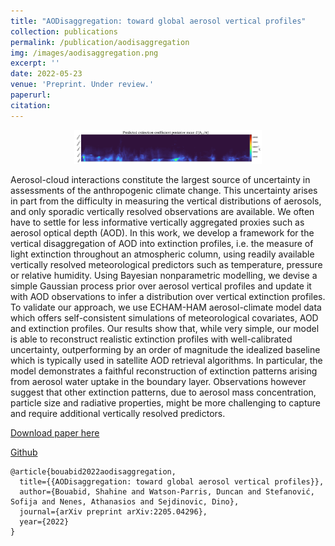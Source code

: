 ```yaml
---
title: "AODisaggregation: toward global aerosol vertical profiles"
collection: publications
permalink: /publication/aodisaggregation
img: /images/aodisaggregation.png
excerpt: ''
date: 2022-05-23
venue: 'Preprint. Under review.'
paperurl:
citation:
---
```



<center>
  <p align="center">
    <img src="/images/aodisaggregation.png" alt="figure" width="300"/>
  </p>
</center>


Aerosol-cloud interactions constitute the largest source of uncertainty in assessments of the anthropogenic climate change. This uncertainty arises in part from the difficulty in measuring the vertical distributions of aerosols, and only sporadic vertically resolved observations are available. We often have to settle for less informative vertically aggregated proxies such as aerosol optical depth (AOD). In this work, we develop a framework for the vertical disaggregation of AOD into extinction profiles, i.e. the measure of light extinction throughout an atmospheric column, using readily available vertically resolved meteorological predictors such as temperature, pressure or relative humidity. Using Bayesian nonparametric modelling, we devise a simple Gaussian process prior over aerosol vertical profiles and update it with AOD observations to infer a distribution over vertical extinction profiles. To validate our approach, we use ECHAM-HAM aerosol-climate model data which offers self-consistent simulations of meteorological covariates, AOD and extinction profiles. Our results show that, while very simple, our model is able to reconstruct realistic extinction profiles with well-calibrated uncertainty, outperforming by an order of magnitude the idealized baseline which is typically used in satellite AOD retrieval algorithms. In particular, the model demonstrates a faithful reconstruction of extinction patterns arising from aerosol water uptake in the boundary layer. Observations however suggest that other extinction patterns, due to aerosol mass concentration, particle size and radiative properties, might be more challenging to capture and require additional vertically resolved predictors.


[Download paper here](https://arxiv.org/abs/2205.04296)

[Github](https://github.com/shahineb/aodisaggregation)

```
@article{bouabid2022aodisaggregation,
  title={{AODisaggregation: toward global aerosol vertical profiles}},
  author={Bouabid, Shahine and Watson-Parris, Duncan and Stefanović, Sofija and Nenes, Athanasios and Sejdinovic, Dino},
  journal={arXiv preprint arXiv:2205.04296},
  year={2022}
}
```
